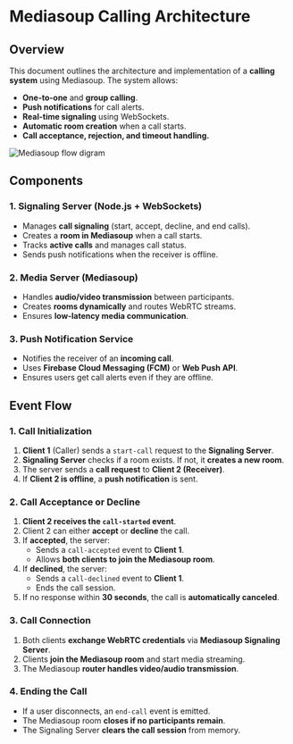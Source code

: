 # Mediasoup Calling Architecture

## Overview
This document outlines the architecture and implementation of a **calling system** using Mediasoup. The system allows:
- **One-to-one** and **group calling**.
- **Push notifications** for call alerts.
- **Real-time signaling** using WebSockets.
- **Automatic room creation** when a call starts.
- **Call acceptance, rejection, and timeout handling.**

![Mediasoup flow digram](output.png)

## Components
### **1. Signaling Server** (Node.js + WebSockets)
- Manages **call signaling** (start, accept, decline, and end calls).
- Creates a **room in Mediasoup** when a call starts.
- Tracks **active calls** and manages call status.
- Sends push notifications when the receiver is offline.

### **2. Media Server** (Mediasoup)
- Handles **audio/video transmission** between participants.
- Creates **rooms dynamically** and routes WebRTC streams.
- Ensures **low-latency media communication**.

### **3. Push Notification Service**
- Notifies the receiver of an **incoming call**.
- Uses **Firebase Cloud Messaging (FCM)** or **Web Push API**.
- Ensures users get call alerts even if they are offline.

## Event Flow
### **1. Call Initialization**
1. **Client 1** (Caller) sends a `start-call` request to the **Signaling Server**.
2. **Signaling Server** checks if a room exists. If not, it **creates a new room**.
3. The server sends a **call request** to **Client 2 (Receiver)**.
4. If **Client 2 is offline**, a **push notification** is sent.

### **2. Call Acceptance or Decline**
1. **Client 2 receives the `call-started` event**.
2. Client 2 can either **accept** or **decline** the call.
3. If **accepted**, the server:
   - Sends a `call-accepted` event to **Client 1**.
   - Allows **both clients to join the Mediasoup room**.
4. If **declined**, the server:
   - Sends a `call-declined` event to **Client 1**.
   - Ends the call session.
5. If no response within **30 seconds**, the call is **automatically canceled**.

### **3. Call Connection**
1. Both clients **exchange WebRTC credentials** via **Mediasoup Signaling Server**.
2. Clients **join the Mediasoup room** and start media streaming.
3. The Mediasoup **router handles video/audio transmission**.

### **4. Ending the Call**
- If a user disconnects, an `end-call` event is emitted.
- The Mediasoup room **closes if no participants remain**.
- The Signaling Server **clears the call session** from memory.
